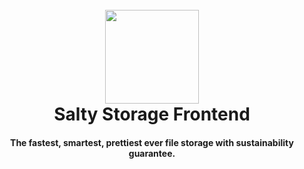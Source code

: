 <h1 align="center">
  <br>
  <a href="#" alt="logo" ><img src="https://raw.githubusercontent.com/Hydrostic/salty-storage/master/public/static/logo.png" width="150"/></a>
  <br>
  Salty Storage Frontend
  <br>
</h1>
<h4 align="center">The fastest, smartest, prettiest ever file storage with sustainability guarantee. </h4>

